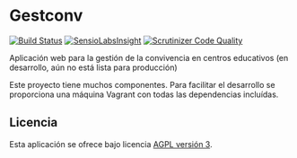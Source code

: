 # Gestconv
[![Build Status](https://travis-ci.org/iesoretania/gestconv.png?branch=master)](https://travis-ci.org/iesoretania/gestconv) [![SensioLabsInsight](https://insight.sensiolabs.com/projects/4ed2d6a5-0669-46f0-aa87-b33d9c113bcd/mini.png)](https://insight.sensiolabs.com/projects/4ed2d6a5-0669-46f0-aa87-b33d9c113bcd) [![Scrutinizer Code Quality](https://scrutinizer-ci.com/g/iesoretania/gestconv/badges/quality-score.png?b=master)](https://scrutinizer-ci.com/g/iesoretania/gestconv/?branch=master)

Aplicación web para la gestión de la convivencia en centros educativos
(en desarrollo, aún no está lista para producción)

Este proyecto tiene muchos componentes. Para facilitar el desarrollo se
proporciona una máquina Vagrant con todas las dependencias incluídas.

## Licencia
Esta aplicación se ofrece bajo licencia [AGPL versión 3].

[AGPL versión 3]: http://www.gnu.org/licenses/agpl.htmlu.org/licenses/agpl.html